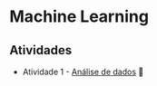 # Machine Learning

## Atividades
  - Atividade 1 - [Análise de dados](https://github.com/lfnd0/Machine_Learning/blob/master/ML_Atividade_1.ipynb) :pencil:
